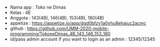 - Nama app : Toko ne Dimas
- Kelas : 4E
- Anggota : 143(4B), 146(4B), 153(4B), 180(4B)
- appetize : https://appetize.io/app/dqd0bfzv1a0vhu8ehajuc2acmc
- github : https://github.com/UMM-2020-mobile-programming/TokoneDimas_4B_143_146_153_180
- id/pass admin account if you want to login as an admin : 12345/12345

